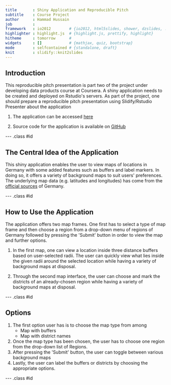 ```yaml
---
title       : Shiny Application and Reproducible Pitch
subtitle    : Course Project
author      : Hammad Hussain
job         : 
framework   : io2012        # {io2012, html5slides, shower, dzslides, ...}
highlighter : highlight.js  # {highlight.js, prettify, highlight}
hitheme     : tomorrow      # 
widgets     : []            # {mathjax, quiz, bootstrap}
mode        : selfcontained # {standalone, draft}
knit        : slidify::knit2slides
---
```


## Introduction

This reproducible pitch presentation is part two of the project under developing data products course at Coursera. A shiny application needs to be created and deployed on Rstudio's servers. As part of the project, one should prepare a reproducible pitch presentation using Slidify/Rstudio Presenter about the application



1. The application can be accessed [here](https://empirica-regio-plots.shinyapps.io/germany-maps/?_ga=2.236643330.228922835.1620061227-2065229226.1618267986)


2. Source code for the application is available on [GitHub](https://github.com/m-hammaad/week4assignment)

--- .class #id 

## The Central Idea of the Application
This shiny application enables the user to view maps of locations in Germany with some added features such as buffers and label markers. In doing so, it offers a variety of background maps to suit users' preferences. The underlying map data (e.g. latitudes and longitudes) has come from the [official sources](https://gdz.bkg.bund.de/index.php/default/geographische-namen-1-250-000-gn250.html) of Germany. 

--- .class #id 

## How to Use the Application
The application offers two map frames. One first has to select a type of map frame and then choose a region from a drop-down menu of regions of Germany followed by pressing the 'Submit' button in order to view the map and further options.

1. In the first map, one can view a location inside three distance buffers based on user-selected radii. The user can quickly view what lies inside the given radii around the selected location while having a variety of background maps at disposal.

2. Through the second map interface, the user can choose and mark the districts of an already-chosen region while having a variety of background maps at disposal.

--- .class #id 


## Options
1. The first option user has is to choose the map type from among
   - Map with buffers
   - Map with district names
2. Once the map type has been chosen, the user has to choose one region from the drop-down list of Regions.
3. After pressing the 'Submit' button, the user can toggle between various background maps
4. Lastly, the user can label the buffers or districts by choosing the appropriate options.

--- .class #id





